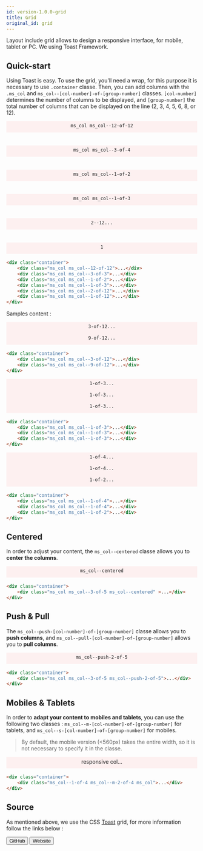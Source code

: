 ```yaml
---
id: version-1.0.0-grid
title: Grid
original_id: grid
---
```


Layout include grid allows to design a responsive interface, for mobile, tablet or PC. We using Toast Framework.

## Quick-start

Using Toast is easy. To use the grid, you'll need a wrap, for this purpose it is necessary to use `.container` classe. Then, you can add columns with the `.ms_col` and `ms_col--[col-number]-of-[group-number]` classes. `[col-number]` determines the number of columns to be displayed, and `[group-number]` the total number of columns that can be displayed on the line (2, 3, 4, 5, 6, 8, or 12).

<div class="container" style="margin-bottom: 1rem;">
    <div class="ms_col ms_col--12-of-12" style="background-color:#fdf0f0;background-clip:content-box;height:30px;line-height:25px;text-align:center;">
      <code>ms_col ms_col--12-of-12</code>
    </div><br/><br/>
    <div class="ms_col ms_col--3-of-4" style="background-color:#fdf0f0;background-clip:content-box;height:30px;line-height:25px;text-align:center;">
      <code>ms_col ms_col--3-of-4</code>
    </div><br/><br/>
    <div class="ms_col ms_col--1-of-2" style="background-color:#fdf0f0;background-clip:content-box;height:30px;line-height:25px;text-align:center;">
      <code>ms_col ms_col--1-of-2</code>
    </div><br/><br/>
    <div class="ms_col ms_col--1-of-3" style="background-color:#fdf0f0;background-clip:content-box;height:30px;line-height:25px;text-align:center;">
      <code>ms_col ms_col--1-of-3</code>
    </div><br/><br/>
    <div class="ms_col ms_col--2-of-12" style="background-color:#fdf0f0;background-clip:content-box;height:30px;line-height:25px;text-align:center;">
      <code>2--12...</code>
    </div><br/><br/>
    <div class="ms_col ms_col--1-of-12" style="background-color:#fdf0f0;background-clip:content-box;height:30px;line-height:25px;text-align:center;">
      <code>1</code>
    </div>
</div>

```html
<div class="container">
    <div class="ms_col ms_col--12-of-12">...</div>
    <div class="ms_col ms_col--3-of-3">...</div>
    <div class="ms_col ms_col--1-of-2">...</div>
    <div class="ms_col ms_col--1-of-3">...</div>
    <div class="ms_col ms_col--2-of-12">...</div>
    <div class="ms_col ms_col--1-of-12">...</div>
</div>
```

Samples content :

<div class="container" style="margin-bottom: 1rem;">
    <div class="ms_col ms_col--3-of-12" style="background-color:#fdf0f0;background-clip:content-box;height:30px;line-height:25px;text-align:center;">
      <code>3-of-12...</code>
    </div>
    <div class="ms_col ms_col--9-of-12" style="background-color:#fdf0f0;background-clip:content-box;height:30px;line-height:25px;text-align:center;">
      <code>9-of-12...</code>
    </div>
</div>

```html
<div class="container">
    <div class="ms_col ms_col--3-of-12">...</div>
    <div class="ms_col ms_col--9-of-12">...</div>
</div>
```

<div class="container" style="margin-bottom: 1rem;">
    <div class="ms_col ms_col--1-of-3" style="background-color:#fdf0f0;background-clip:content-box;height:30px;line-height:25px;text-align:center;">
      <code>1-of-3...</code>
    </div>
    <div class="ms_col ms_col--1-of-3" style="background-color:#fdf0f0;background-clip:content-box;height:30px;line-height:25px;text-align:center;">
      <code>1-of-3...</code>
    </div>
    <div class="ms_col ms_col--1-of-3" style="background-color:#fdf0f0;background-clip:content-box;height:30px;line-height:25px;text-align:center;">
      <code>1-of-3...</code>
    </div>
</div>

```html
<div class="container">
    <div class="ms_col ms_col--1-of-3">...</div>
    <div class="ms_col ms_col--1-of-3">...</div>
    <div class="ms_col ms_col--1-of-3">...</div>
</div>
```

<div class="container" style="margin-bottom: 1rem;">
    <div class="ms_col ms_col--1-of-4" style="background-color:#fdf0f0;background-clip:content-box;height:30px;line-height:25px;text-align:center;">
      <code>1-of-4...</code>
    </div>
    <div class="ms_col ms_col--1-of-4" style="background-color:#fdf0f0;background-clip:content-box;height:30px;line-height:25px;text-align:center;">
      <code>1-of-4...</code>
    </div>
    <div class="ms_col ms_col--1-of-2" style="background-color:#fdf0f0;background-clip:content-box;height:30px;line-height:25px;text-align:center;">
      <code>1-of-2...</code>
    </div>
</div>

```html
<div class="container">
    <div class="ms_col ms_col--1-of-4">...</div>
    <div class="ms_col ms_col--1-of-4">...</div>
    <div class="ms_col ms_col--1-of-2">...</div>
</div>
```

## Centered

In order to adjust your content, the `ms_col--centered` classe allows you to **center the columns**.

<div class="container" style="margin-bottom: 1rem;">
    <div class="ms_col ms_col--3-of-5 ms_col--centered" style="background-color:#fdf0f0;background-clip:content-box;height:30px;line-height:25px;text-align:center;">
      <code>ms_col--centered</code>
    </div>
</div>

```html
<div class="container">
    <div class="ms_col ms_col--3-of-5 ms_col--centered" >...</div>
</div>
```

## Push & Pull

The `ms_col--push-[col-number]-of-[group-number]` classe allows you to **push columns**, and `ms_col--pull-[col-number]-of-[group-number]` allows you to **pull columns**.

<div class="container" style="margin-bottom: 1rem;">
    <div class="ms_col ms_col--3-of-5 ms_col--push-2-of-5" style="background-color:#fdf0f0;background-clip:content-box;height:30px;line-height:25px;text-align:center;">
        <code>ms_col--push-2-of-5</code>
    </div>
</div>

```html
<div class="container">
    <div class="ms_col ms_col--3-of-5 ms_col--push-2-of-5">...</div>
</div>
```

## Mobiles & Tablets

In order to **adapt your content to mobiles and tablets**, you can use the following two classes : `ms_col--m-[col-number]-of-[group-number]` for tablets, and `ms_col--s-[col-number]-of-[group-number]` for mobiles.

>By default, the mobile version (<560px) takes the entire width, so it is not necessary to specify it in the classe.

<div class="container" style="margin-bottom: 1rem;">
    <div class="ms_col--1-of-4 ms_col--m-2-of-4 ms_col" style="background-color:#fdf0f0;background-clip:content-box;height:30px;line-height:25px;text-align:center;">
        responsive col...
    </div>
</div>

```html
<div class="container">
    <div class="ms_col--1-of-4 ms_col--m-2-of-4 ms_col">...</div>
</div>
```

## Source

As mentioned above, we use the CSS [Toast](https://daneden.github.io/Toast) grid, for more information follow the links below :

<form action="https://github.com/daneden/Toast" style="display: inline-block;">
    <input type="submit" value="GitHub" class="ms-btn"/>
</form>

<form action="https://daneden.github.io/Toast" style="display: inline-block;">
    <input type="submit" value="Website" class="ms-btn ms-info"/>
</form>